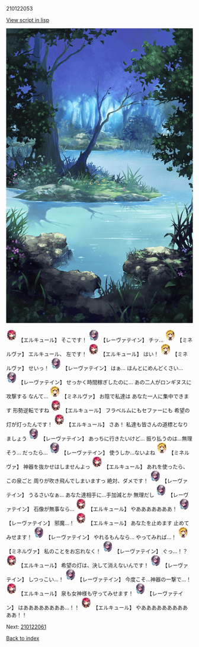 210122053

[View script in lisp](../scripts/210122053.txt)

![fountain.png](../images/backgrounds/fountain.png)

<img src="../images/units/5202521.png" alt="5202521.png" height="34"/>
【エルキュール】
そこです！

<img src="../images/units/5100231.png" alt="5100231.png" height="34"/>
【レーヴァテイン】
チッ…

<img src="../images/units/5302521.png" alt="5302521.png" height="34"/>
【ミネルヴァ】
エルキュール、
左です！

<img src="../images/units/5202521.png" alt="5202521.png" height="34"/>
【エルキュール】
はい！

<img src="../images/units/5302521.png" alt="5302521.png" height="34"/>
【ミネルヴァ】
せいっ！

<img src="../images/units/5100231.png" alt="5100231.png" height="34"/>
【レーヴァテイン】
はぁ…
ほんとにめんどくさい…

<img src="../images/units/5100231.png" alt="5100231.png" height="34"/>
【レーヴァテイン】
せっかく時間稼ぎしたのに…
あの二人がロンギヌスに攻撃する
なんて…

<img src="../images/units/5302521.png" alt="5302521.png" height="34"/>
【ミネルヴァ】
お陰で私達は
あなた一人に集中できます
形勢逆転ですね

<img src="../images/units/5202521.png" alt="5202521.png" height="34"/>
【エルキュール】
フラベルムにもセファーにも
希望の灯が灯ったんです！

<img src="../images/units/5202521.png" alt="5202521.png" height="34"/>
【エルキュール】
さあ！
私達も皆さんの道標となりましょう

<img src="../images/units/5100231.png" alt="5100231.png" height="34"/>
【レーヴァテイン】
あっちに行きたいけど…
振り払うのは…無理そう…
だったら…

<img src="../images/units/5100231.png" alt="5100231.png" height="34"/>
【レーヴァテイン】
使うしか…ないよね

<img src="../images/units/5302521.png" alt="5302521.png" height="34"/>
【ミネルヴァ】
神器を抜かせはしませんよっ

<img src="../images/units/5202521.png" alt="5202521.png" height="34"/>
【エルキュール】
あれを使ったら、この泉ごと
周りが吹き飛んでしまいますっ
絶対、ダメです！

<img src="../images/units/5100231.png" alt="5100231.png" height="34"/>
【レーヴァテイン】
うるさいなぁ…
あなた達相手に…手加減とか
無理だし

<img src="../images/units/5100231.png" alt="5100231.png" height="34"/>
【レーヴァテイン】
石像が無事なら…

<img src="../images/units/5202521.png" alt="5202521.png" height="34"/>
【エルキュール】
やあああああああ！

<img src="../images/units/5100231.png" alt="5100231.png" height="34"/>
【レーヴァテイン】
邪魔…！

<img src="../images/units/5202521.png" alt="5202521.png" height="34"/>
【エルキュール】
あなたを止めます
止めてみせます！

<img src="../images/units/5100231.png" alt="5100231.png" height="34"/>
【レーヴァテイン】
やれるもんなら…
やってみれば…！

<img src="../images/units/5302521.png" alt="5302521.png" height="34"/>
【ミネルヴァ】
私のことをお忘れなく！

<img src="../images/units/5100231.png" alt="5100231.png" height="34"/>
【レーヴァテイン】
ぐっ…！？

<img src="../images/units/5202521.png" alt="5202521.png" height="34"/>
【エルキュール】
希望の灯は、決して消えないんです！

<img src="../images/units/5100231.png" alt="5100231.png" height="34"/>
【レーヴァテイン】
しつっこい…！

<img src="../images/units/5100231.png" alt="5100231.png" height="34"/>
【レーヴァテイン】
今度こそ…神器の一撃で…！

<img src="../images/units/5202521.png" alt="5202521.png" height="34"/>
【エルキュール】
泉も女神様も守ってみせます！

<img src="../images/units/5100231.png" alt="5100231.png" height="34"/>
【レーヴァテイン】
はああああああああ…！！

<img src="../images/units/5202521.png" alt="5202521.png" height="34"/>
【エルキュール】
やあああああああああああ！！


Next: [210122061](210122061.md)

[Back to index](index.md)

